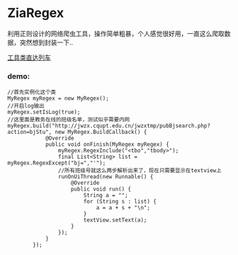 # ZiaRegex
利用正则设计的网络爬虫工具，操作简单粗暴，个人感觉很好用，一直这么爬取数据，突然想到封装一下..

[工具类直达列车](https://github.com/Zzzia/ZiaRegex/blob/master/app/src/main/java/com/zia/ziaregex/MyRegex.java)

### demo:

```
//首先实例化这个类
MyRegex myRegex = new MyRegex();
//开启log输出
myRegex.setIsLog(true);
//这里面是教务在线的班级名单，测试似乎需要内网
myRegex.build("http://jwzx.cqupt.edu.cn/jwzxtmp/pubBjsearch.php?action=bjStu", new MyRegex.BuildCallback() {
            @Override
            public void onFinish(MyRegex myRegex) {
                myRegex.RegexInclude("<tbo","tbody>");
                final List<String> list = myRegex.RegexExcept("bj=","'");
                //所有班级号就这么两步解析出来了，现在只需要显示在textview上
                runOnUiThread(new Runnable() {
                    @Override
                    public void run() {
                        String a = "";
                        for (String s : list) {
                            a = a + s + "\n";
                        }
                        textView.setText(a);
                    }
                });
            }
        });
```

